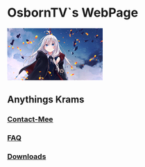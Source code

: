 # OsbornTV`s WebPage

![Thumbnail](thumbnail.png)

## Anythings Krams

### [Contact-Mee](https://osborntv.github.io/about/contact-us.html "Contact-Mee")

### [FAQ](https://osborntv.github.io/faq/faq.html "FAQ")

### [Downloads](https://osborntv.github.io/download/download.html "Download")
